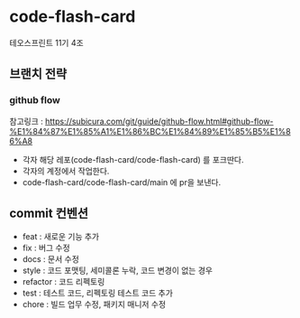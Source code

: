 # code-flash-card
테오스프린트 11기 4조 

## 브랜치 전략

### github flow
참고링크 : https://subicura.com/git/guide/github-flow.html#github-flow-%E1%84%87%E1%85%A1%E1%86%BC%E1%84%89%E1%85%B5%E1%86%A8
- 각자 해당 레포(code-flash-card/code-flash-card) 를 포크딴다.
- 각자의 계정에서 작업한다.
- code-flash-card/code-flash-card/main 에 pr을 보낸다.

## commit 컨벤션
- feat : 새로운 기능 추가
- fix : 버그 수정
- docs : 문서 수정
- style : 코드 포맷팅, 세미콜론 누락, 코드 변경이 없는 경우
- refactor : 코드 리펙토링
- test : 테스트 코드, 리펙토링 테스트 코드 추가
- chore : 빌드 업무 수정, 패키지 매니저 수정
